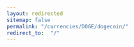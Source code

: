 ```yaml
---
layout: redirected
sitemap: false
permalink: "/currencies/DOGE/dogecoin/"
redirect_to:  "/"
---
```

